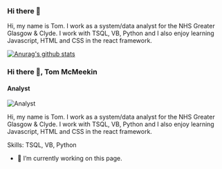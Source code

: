 ### Hi there 👋

Hi, my name is Tom. I work as a system/data analyst for the NHS Greater Glasgow & Clyde.
I work with TSQL, VB, Python and I also enjoy learning Javascript, HTML and CSS in the react framework.

[![Anurag's github stats](https://github-readme-stats.vercel.app/api?username=tommcmeekin)](https://github.com/anuraghazra/github-readme-stats)

### Hi there 👋, Tom McMeekin
#### Analyst
![Analyst](https://arturssmirnovs.github.io/github-profile-readme-generator/images/banner.png)

Hi, my name is Tom. I work as a system/data analyst for the NHS Greater Glasgow & Clyde. I work with TSQL, VB, Python and I also enjoy learning Javascript, HTML and CSS in the react framework.

Skills:  TSQL, VB, Python 

- 🔭 I’m currently working on this page. 

